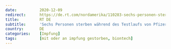 ```yaml
---
date:          2020-12-09
redirect:      https://de.rt.com/nordamerika/110283-sechs-personen-sterben-wahrend-testlaufs-von-pfizer-impfstoff/
title:         RT DE
subtitle:      'Sechs Personen sterben während des Testlaufs von Pfizer-Impfstoff in den USA'
country:       DE
categories:    [Impfung]
tags:          [mit oder an impfung gestorben, biontech]
---
```

